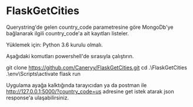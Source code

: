 # FlaskGetCities

Querystring'de gelen country_code parametresine göre MongoDb'ye bağlanarak ilgili country_code'a ait kayıtları listeler.


Yüklemek için:
Python 3.6 kurulu olmalı.

Aşağıdaki komutları powershell'de sırasıyla çalıştırın.

git clone https://github.com/Caneryy/FlaskGetCities.git
cd .\FlaskGetCities\
.\env\Scripts\activate
flask run

Uygulama ayağa kalktığında tarayıcıdan ya da postman ile http://127.0.0.1:5000/?country_code=us adresine get istek atarak json response'a ulaşabilirsiniz.
